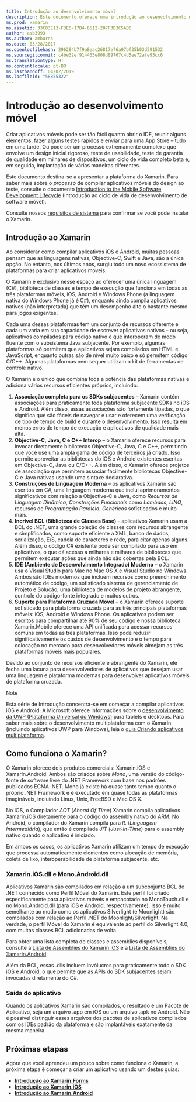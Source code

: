 ```yaml
---
title: Introdução ao desenvolvimento móvel
description: Este documento oferece uma introdução ao desenvolvimento móvel, abordando o Xamarin, como ele funciona e os aplicativos que ele produz.
ms.prod: xamarin
ms.assetid: 33C83E13-F3E5-17B4-6512-207F3D3C5AB6
author: asb3993
ms.author: amburns
ms.date: 03/28/2017
ms.openlocfilehash: 296284b7f9a8eac26817e76a97bf35b03d591532
ms.sourcegitcommit: c4be32ef914465e808d89767c4d5ee72afe93cc6
ms.translationtype: HT
ms.contentlocale: pt-BR
ms.lasthandoff: 04/02/2019
ms.locfileid: "58855322"
---
```

# <a name="introduction-to-mobile-development"></a>Introdução ao desenvolvimento móvel

Criar aplicativos móveis pode ser tão fácil quanto abrir o IDE, reunir alguns elementos, fazer alguns testes rápidos e enviar para uma App Store – tudo em uma tarde. Ou pode ser um processo extremamente complexo que envolve um design inicial rigoroso, teste de usabilidade, teste de garantia de qualidade em milhares de dispositivos, um ciclo de vida completo beta e, em seguida, implantação de várias maneiras diferentes.

Este documento destina-se a apresentar a plataforma do Xamarin. Para saber mais sobre o *processo* de compilar aplicativos móveis do design ao teste, consulte o documento [Introduction to the Mobile Software Development Lifecycle](~/cross-platform/get-started/introduction-to-mobile-sdlc.md) (Introdução ao ciclo de vida de desenvolvimento de software móvel).

Consulte nossos [requisitos de sistema](~/cross-platform/get-started/requirements.md#macos-requirements) para confirmar se você pode instalar o Xamarin.

## <a name="introduction-to-xamarin"></a>Introdução ao Xamarin

Ao considerar como compilar aplicativos iOS e Android, muitas pessoas pensam que as linguagens nativas, Objective-C, Swift e Java, são a única opção. No entanto, nos últimos anos, surgiu todo um novo ecossistema de plataformas para criar aplicativos móveis.

O Xamarin é exclusivo nesse espaço ao oferecer uma única linguagem (C#), biblioteca de classes e tempo de execução que funciona em todas as três plataformas móveis, iOS, Android e Windows Phone (a linguagem nativa do Windows Phone já é C#), enquanto ainda compila aplicativos nativos (não interpretada) que têm um desempenho alto o bastante mesmo para jogos exigentes.

Cada uma dessas plataformas tem um conjunto de recursos diferente e cada um varia em sua capacidade de escrever aplicativos nativos – ou seja, aplicativos compilados para código nativo e que interoperam de modo fluente com o subsistema Java subjacente. Por exemplo, algumas plataformas só permitem que aplicativos sejam compilados em HTML e JavaScript, enquanto outras são de nível muito baixo e só permitem código C/C++. Algumas plataformas nem sequer utilizam o kit de ferramentas de controle nativo.

O Xamarin é o único que combina toda a potência das plataformas nativas e adiciona vários recursos eficientes próprios, incluindo:

1.   **Associação completa para os SDKs subjacentes** – Xamarin contém associações para praticamente toda plataforma subjacente SDKs no iOS e Android. Além disso, essas associações são fortemente tipadas, o que significa que são fáceis de navegar e usar e oferecem uma verificação de tipo de tempo de build e durante o desenvolvimento. Isso resulta em menos erros de tempo de execução e aplicativos de qualidade mais alta.
1.   **Objective-C, Java, C e C++ Interop** – o Xamarin oferece recursos para invocar diretamente bibliotecas Objective-C, Java, C e C++, permitindo que você use uma ampla gama de código de terceiros já criado. Isso permite aproveitar as bibliotecas do iOS e Android existentes escritas em Objective-C, Java ou C/C++. Além disso, o Xamarin oferece projetos de associação que permitem associar facilmente bibliotecas Objective-C e Java nativas usando uma sintaxe declarativa.
1.   **Construções de Linguagem Moderna** – os aplicativos Xamarin são escritos em C#, uma linguagem moderna que inclui aprimoramentos significativos com relação a Objective-C e Java, como *Recursos de Linguagem Dinâmica*, *Construções Funcionais* como *Lambdas*, *LINQ*, recursos de *Programação Paralela*, *Genéricos* sofisticados e muito mais.
1.   **Incrível BCL (Biblioteca de Classes Base)** – aplicativos Xamarin usam a BCL do .NET, uma grande coleção de classes com recursos abrangente e simplificados, como suporte eficiente a XML, banco de dados, serialização, E/S, cadeia de caracteres e rede, para citar apenas alguns. Além disso, o código C# existente pode ser compilado para uso em aplicativos, o que dá acesso a milhares e milhares de bibliotecas que permitem executar ações que ainda não são cobertas pela BCL.
1.   **IDE (Ambiente de Desenvolvimento Integrado) Moderno** – o Xamarin usa o Visual Studio para Mac no Mac OS X e Visual Studio no Windows. Ambos são IDEs modernos que incluem recursos como preenchimento automático de código, um sofisticado sistema de gerenciamento de Projeto e Solução, uma biblioteca de modelos de projeto abrangente, controle do código-fonte integrado e muitos outros.
1.   **Suporte para Plataforma Cruzada Móvel** – o Xamarin oferece suporte sofisticado para plataforma cruzada para as três principais plataformas móveis: iOS, Android e Windows Phone. Os aplicativos podem ser escritos para compartilhar até 90% de seu código e nossa biblioteca Xamarin.Mobile oferece uma API unificada para acessar recursos comuns em todas as três plataformas. Isso pode reduzir significativamente os custos de desenvolvimento e o tempo para colocação no mercado para desenvolvedores móveis almejam as três plataformas móveis mais populares.

Devido ao conjunto de recursos eficiente e abrangente do Xamarin, ele fecha uma lacuna para desenvolvedores de aplicativos que desejam usar uma linguagem e plataforma modernas para desenvolver aplicativos móveis de plataforma cruzada.

> [!NOTE]
> Esta série de Introdução concentra-se em começar a compilar aplicativos iOS e Android. A Microsoft oferece informações sobre o [desenvolvimento da UWP (Plataforma Universal do Windows)](https://docs.microsoft.com/windows/uwp/develop/) para tablets e desktops. Para saber mais sobre o desenvolvimento multiplataforma com o Xamarin (incluindo aplicativos UWP para Windows), leia o [guia Criando aplicativos multiplataforma](~/cross-platform/app-fundamentals/building-cross-platform-applications/index.md).

## <a name="how-does-xamarin-work"></a>Como funciona o Xamarin?

O Xamarin oferece dois produtos comerciais: Xamarin.iOS e Xamarin.Android. Ambos são criados sobre *Mono*, uma versão do código-fonte de software livre do .NET Framework com base nos padrões publicados ECMA .NET. Mono já existe há quase tanto tempo quanto o próprio .NET Framework e é executado em quase todas as plataformas imagináveis, incluindo Linux, Unix, FreeBSD e Mac OS X.

No iOS, o Compilador *AOT* (*Ahead Of Time*) Xamarin compila aplicativos Xamarin.iOS diretamente para o código do assembly nativo do ARM. No Android, o compilador do Xamarin compila para *IL* (*Linguagem Intermediária*), que então é compilada *JIT* (*Just-in-Time*) para o assembly nativo quando o aplicativo é iniciado.

Em ambos os casos, os aplicativos Xamarin utilizam um tempo de execução que processa automaticamente elementos como alocação de memória, coleta de lixo, interoperabilidade de plataforma subjacente, etc.

### <a name="xamariniosdll-and-monoandroiddll"></a>Xamarin.iOS.dll e Mono.Android.dll

Aplicativos Xamarin são compilados em relação a um subconjunto BCL do .NET conhecido como Perfil Móvel do Xamarin. Este perfil foi criado especificamente para aplicativos móveis e empacotado no MonoTouch.dll e no Mono.Android.dll (para iOS e Android, respectivamente). Isso é muito semelhante ao modo como os aplicativos Silverlight (e Moonlight) são compilados com relação ao Perfil .NET do Moonlight/Silverlight. Na verdade, o perfil Móvel do Xamarin é equivalente ao perfil do Silverlight 4.0, com muitas classes BCL adicionadas de volta.

Para obter uma lista completa de classes e assemblies disponíveis, consulte a [Lista de Assemblies do Xamarin.iOS](~/cross-platform/internals/available-assemblies.md?context=xamarin/ios) e a [Lista de Assemblies do Xamarin.Android](~/cross-platform/internals/available-assemblies.md?context=xamarin/android)

Além da BCL, essas .dlls incluem invólucros para praticamente todo o SDK iOS e Android, o que permite que as APIs do SDK subjacentes sejam invocadas diretamente do C#.

### <a name="application-output"></a>Saída do aplicativo

Quando os aplicativos Xamarin são compilados, o resultado é um Pacote de Aplicativo, seja um arquivo .app em iOS ou um arquivo .apk no Android. Não é possível distinguir esses arquivos dos pacotes de aplicativos compilados com os IDEs padrão da plataforma e são implantáveis exatamente da mesma maneira.

## <a name="next-steps"></a>Próximas etapas

Agora que você aprendeu um pouco sobre como funciona o Xamarin, a próxima etapa é começar a criar um aplicativo usando um destes guias:

- [**Introdução ao Xamarin.Forms**](~/get-started/index.yml)
- [**Introdução ao Xamarin.iOS**](~/ios/get-started/hello-ios/index.md)
- [**Introdução ao Xamarin.Android**](~/android/get-started/hello-android/index.md)
